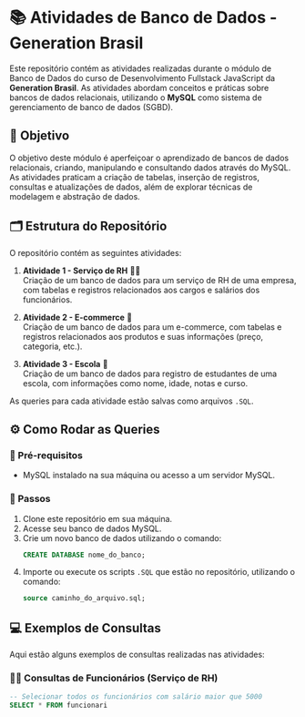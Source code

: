 # 📚 Atividades de Banco de Dados - Generation Brasil

Este repositório contém as atividades realizadas durante o módulo de Banco de Dados do curso de Desenvolvimento Fullstack JavaScript da **Generation Brasil**. As atividades abordam conceitos e práticas sobre bancos de dados relacionais, utilizando o **MySQL** como sistema de gerenciamento de banco de dados (SGBD).

## 🎯 Objetivo

O objetivo deste módulo é aperfeiçoar o aprendizado de bancos de dados relacionais, criando, manipulando e consultando dados através do MySQL. As atividades praticam a criação de tabelas, inserção de registros, consultas e atualizações de dados, além de explorar técnicas de modelagem e abstração de dados.

## 🗂️ Estrutura do Repositório

O repositório contém as seguintes atividades:

1. **Atividade 1 - Serviço de RH** 👩‍💼  
   Criação de um banco de dados para um serviço de RH de uma empresa, com tabelas e registros relacionados aos cargos e salários dos funcionários.
   
2. **Atividade 2 - E-commerce** 🛒  
   Criação de um banco de dados para um e-commerce, com tabelas e registros relacionados aos produtos e suas informações (preço, categoria, etc.).

3. **Atividade 3 - Escola** 🏫  
   Criação de um banco de dados para registro de estudantes de uma escola, com informações como nome, idade, notas e curso.

As queries para cada atividade estão salvas como arquivos `.SQL`.

## ⚙️ Como Rodar as Queries

### 🔧 Pré-requisitos  
   - MySQL instalado na sua máquina ou acesso a um servidor MySQL.
   
### 🚀 Passos  
   1. Clone este repositório em sua máquina.
   2. Acesse seu banco de dados MySQL.
   3. Crie um novo banco de dados utilizando o comando:
      ```sql
      CREATE DATABASE nome_do_banco;
      ```
   4. Importe ou execute os scripts `.SQL` que estão no repositório, utilizando o comando:
      ```sql
      source caminho_do_arquivo.sql;
      ```

## 💻 Exemplos de Consultas

Aqui estão alguns exemplos de consultas realizadas nas atividades:

### 👩‍💼 Consultas de Funcionários (Serviço de RH)

```sql
-- Selecionar todos os funcionários com salário maior que 5000
SELECT * FROM funcionari
